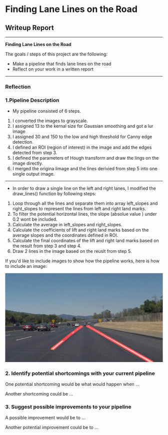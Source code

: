 # **Finding Lane Lines on the Road** 

## Writeup Report

---

**Finding Lane Lines on the Road**

The goals / steps of this project are the following:
* Make a pipeline that finds lane lines on the road
* Reflect on your work in a written report


[//]: # (Image References)

[image1]: ./test_images_output/solidWhiteCurve.jpg "solidWhiteCurve"
[image2]: ./test_images_output/whiteCarLaneSwitch.jpg "whiteCarLaneSwitch"
[image3]: ./test_images_output/solidWhiteRight.jpg "solidWhiteRight"
[image4]: ./test_images_output/solidYellowCurve.jpg "solidYellowCurve"
[image5]: ./test_images_output/solidYellowCurve2.jpg "solidYellowCurve2"
[image6]: ./test_images_output/solidYellowLeft.jpg "solidYellowLeft"

---

### Reflection

### 1.Pipeline Description

* My pipeline consisted of 6 steps. 

1. I converted the images to grayscale.
2. I assigned 13 to the kernal size for Gaussian smoothing and got a lur image
3. I assigned 30 and 150 to the low and high threshold for Canny edge detection.
4. I defined an ROI (region of interest) in the image and add the edges detected from step 3.
5. I defined the parameters of Hough transform and draw the lings on the image directly.
6. I merged the origina limage and the lines derivied from step 5 into one single output image.

---

* In order to draw a single line on the left and right lanes, I modified the draw_lines() function by following steps: 

1. Loop through all the lines and separate them into array left_slopes and right_slopes to represent the lines from left and right land marks.
2. To filter the potential horizontal lines, the slope (absolue value ) under 0.2 wont be included.
3. Calculate the average in left_slopes and right_slopes.
4. Calculate the coefficients of lift and right land marks based on the average slopes and the coordinates defined in ROI.
5. Calculate the final coordinates of the lift and right land marks based on the result from step 3 and step 4.
6. Draw 2 lines in the image based on the reuslt from step 5.


If you'd like to include images to show how the pipeline works, here is how to include an image: 

![alt text][image1]


### 2. Identify potential shortcomings with your current pipeline


One potential shortcoming would be what would happen when ... 

Another shortcoming could be ...


### 3. Suggest possible improvements to your pipeline

A possible improvement would be to ...

Another potential improvement could be to ...
